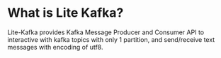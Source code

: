 # What is Lite Kafka?

Lite-Kafka provides Kafka Message Producer and Consumer API to interactive with kafka topics with only 1 partition, and send/receive text messages with encoding of utf8.













